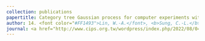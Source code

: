 ```yaml
---
collection: publications
papertitle: Category tree Gaussian process for computer experiments with many-category qualitative factors and application to cooling system design
author: 14. <font color="#FF1493">Lin, W.-A.</font>, <b>Sung, C.-L.</b>, and Chen, R.-B. (2022+)
journal: <a href="http://www.cips.org.tw/wordpress/index.php/2022/08/04/prize-111/"> [C. Z. Wei Memorial Award from CIPS] </a>
---
```

